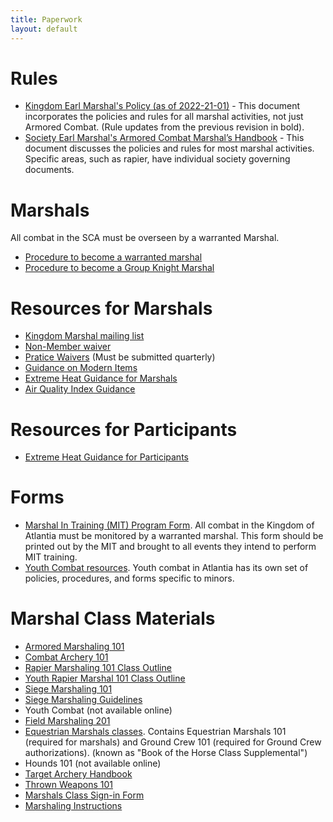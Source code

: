 ```yaml
---
title: Paperwork
layout: default
---
```


# Rules
* [Kingdom Earl Marshal's Policy (as of 2022-21-01)](/documents/Earl-Marshal-policy-2022-12-01.pdf) - This document incorporates the policies and rules for all marshal activities, not just Armored Combat.  (Rule updates from the previous revision in bold).
* [Society Earl Marshal's Armored Combat Marshal’s Handbook](https://www.sca.org/wp-content/uploads/2023/10/Armored_Combat_Handbook-Oct_2023.pdf) - This document discusses the policies and rules for most marshal activities.  Specific areas, such as rapier, have individual society governing documents.

# Marshals
All combat in the SCA must be overseen by a warranted Marshal.

* [Procedure to become a warranted marshal](/procedures/mit)
* [Procedure to become a Group Knight Marshal](/procedures/knight-marshal)

# Resources for Marshals
* [Kingdom Marshal mailing list](http://seahorse.atlantia.sca.org/listinfo.cgi/marshalls-atlantia.sca.org)
* [Non-Member waiver](http://www.sca.org/docs/pdf/rosterwaiver.pdf)
* [Pratice Waivers](http://atlantia.sca.org/offices/seneschal/atlantia-waiver-secretary) (Must be submitted quarterly)
* [Guidance on Modern Items](/procedures/modern)
* [Extreme Heat Guidance for Marshals](/documents/heat-guidance/for-marshals.pdf)
* [Air Quality Index Guidance](/documents/air-quality-guidance.pdf)

# Resources for Participants
* [Extreme Heat Guidance for Participants](/documents/heat-guidance/for-participants.pdf)

# Forms

* [Marshal In Training (MIT) Program Form](/documents/forms/mit.docx). All combat in the Kingdom of Atlantia must be monitored by a warranted marshal.  This form should be printed out by the MIT and brought to all events they intend to perform MIT training.
* [Youth Combat resources](/youth-combat/).  Youth combat in Atlantia has its own set of policies, procedures, and forms specific to minors.

# Marshal Class Materials

* [Armored Marshaling 101](/training/armored-marshal/)
* [Combat Archery 101](/documents/training/combat-archery-training-101.pdf)
* [Rapier Marshaling 101 Class Outline](/training/rapier-marshal/)
* [Youth Rapier Marshal 101 Class Outline](/training/youth-rapier-marshal/)
* [Siege Marshaling 101](/documents/training/Siege-101_Outline.pdf)
* [Siege Marshaling Guidelines](/documents/training/SiegeGuidelines.pdf)
* Youth Combat (not available online)
* [Field Marshaling 201](/training/field-marshal/)
* [Equestrian Marshals classes](/documents/training/equestrian-marshal-101.docx).  Contains Equestrian Marshals 101 (required for marshals) and Ground Crew 101 (required for Ground Crew authorizations).
 (known as "Book of the Horse Class Supplemental")
* Hounds 101 (not available online)
* [Target Archery Handbook](http://archery.atlantia.sca.org/images/Atlantia_Target_Archery_Handbook_2-0.pdf)
* [Thrown Weapons 101](/documents/training/ThrownWeaponsMarshal101.pdf)
* [Marshals Class Sign-in Form](/documents/forms/marshal-class-roster.pdf)
* [Marshaling Instructions](/documents/training/Marshaling_Instructions.pdf)
